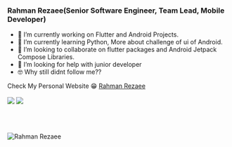 ### Rahman Rezaee(Senior Software Engineer, Team Lead, Mobile Developer)

- 🔭 I’m currently working on Flutter and Android Projects.
- 🌱 I’m currently learning Python, More about challenge of ui of Android.
- 👯 I’m looking to collaborate on flutter packages and Android Jetpack Compose Libraries.
- 🤔 I’m looking for help with junior developer
- 🤓 Why still didnt follow me?? 

Check My Personal Website 😁
<a href="https://rahmanrezaee.me">Rahman Rezaee</a><br><br>
[<img src="https://img.shields.io/badge/linkedin-%230077B5.svg?&style=for-the-badge&logo=linkedin&logoColor=white" />](https://www.linkedin.com/in/rahmanrezaee)
[<img src="https://img.shields.io/badge/github-%2312100E.svg?&style=for-the-badge&logo=github&logoColor=white&color=black" />](https://github.com/rahmanrezaee/)


<br><br>
<p align="left"><img src="https://komarev.com/ghpvc/?username=rahmanrezaee&label=Profile%20views&color=2bbc8a&style=flat" alt="Rahman Rezaee"/></p>

